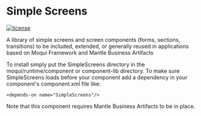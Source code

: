 # Simple Screens

[![license](http://img.shields.io/badge/license-CC0%201.0%20Universal-blue.svg)](https://github.com/moqui/SimpleScreens/blob/master/LICENSE.md)

A library of simple screens and screen components (forms, sections, transitions) to be included, extended, or generally reused in applications based on Moqui Framework and Mantle Business Artifacts

To install simply put the SimpleScreens directory in the moqui/runtime/component or component-lib directory. To make sure SimpleScreens loads before your component add a dependency in your component's component.xml file like:

    <depends-on name="SimpleScreens"/>

Note that this component requires Mantle Business Artifacts to be in place.
